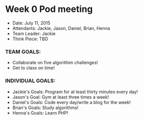 # Week 0 Pod meeting

* Date: July 11, 2015
* Attendants: Jackie, Jason, Daniel, Brian, Henna
* Team Leader: Jackie
* Think Piece: TBD

### TEAM GOALS: 
- Collaborate on five algorithim challenges!
- Get to class on time!

### INDIVIDUAL GOALS:
* Jackie's Goals: Program for at least thirty minutes every day!
* Jason's Goal: Gym at least three times a week!
* Daniel's Goals: Code every day/write a blog for the week!
* Brian's Goals: Study algorithms!
* Henna's Goals: Learn PHP!

